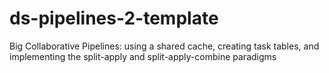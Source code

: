 # ds-pipelines-2-template
Big Collaborative Pipelines: using a shared cache, creating task tables, and implementing the split-apply and split-apply-combine paradigms
